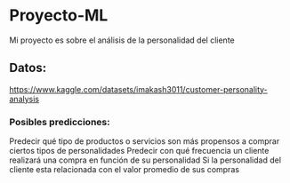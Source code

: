 # Proyecto-ML

Mi proyecto es sobre el análisis de la personalidad del cliente

## Datos:

https://www.kaggle.com/datasets/imakash3011/customer-personality-analysis


### Posibles predicciones:

Predecir qué tipo de productos o servicios son más propensos a comprar ciertos tipos de personalidades
Predecir con qué frecuencia un cliente realizará una compra en función de su personalidad
Si la personalidad del cliente esta relacionada con el valor promedio de sus compras


